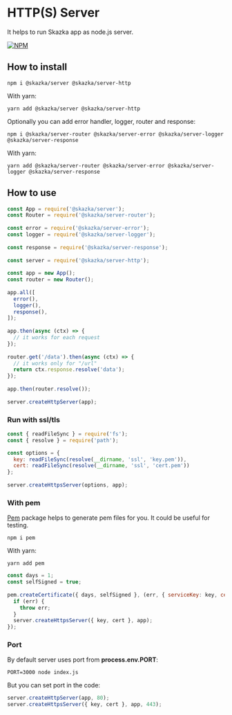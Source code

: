 # HTTP(S) Server

It helps to run Skazka app as node.js server.

[![NPM](https://nodei.co/npm/@skazka/server-http.png)](https://npmjs.org/package/@skazka/server-http)

## How to install

    npm i @skazka/server @skazka/server-http
    
With yarn:

    yarn add @skazka/server @skazka/server-http
    
Optionally you can add error handler, logger, router and response:

    npm i @skazka/server-router @skazka/server-error @skazka/server-logger @skazka/server-response
      
With yarn:

    yarn add @skazka/server-router @skazka/server-error @skazka/server-logger @skazka/server-response

## How to use

```javascript
const App = require('@skazka/server');
const Router = require('@skazka/server-router');
        
const error = require('@skazka/server-error');
const logger = require('@skazka/server-logger');
        
const response = require('@skazka/server-response');
        
const server = require('@skazka/server-http');
        
const app = new App();
const router = new Router();
        
app.all([
  error(),
  logger(),
  response(),
]);
    
app.then(async (ctx) => {
  // it works for each request
});
    
router.get('/data').then(async (ctx) => {
  // it works only for "/url"
  return ctx.response.resolve('data'); 
});
        
app.then(router.resolve());
        
server.createHttpServer(app);
```

### Run with ssl/tls

```javascript
const { readFileSync } = require('fs');
const { resolve } = require('path');

const options = {
  key: readFileSync(resolve(__dirname, 'ssl', 'key.pem')),
  cert: readFileSync(resolve(__dirname, 'ssl', 'cert.pem'))
};
        
server.createHttpsServer(options, app);
```

### With pem

[Pem](https://www.npmjs.com/package/pem) package helps to generate pem files for you.
It could be useful for testing.

    npm i pem
 
With yarn:

    yarn add pem

```javascript
const days = 1;
const selfSigned = true;
    
pem.createCertificate({ days, selfSigned }, (err, { serviceKey: key, certificate: cert }) => {
  if (err) {
    throw err;
  }
  server.createHttpsServer({ key, cert }, app);
});
```

### Port

By default server uses port from **process.env.PORT**:

    PORT=3000 node index.js

But you can set port in the code:

```javascript
server.createHttpServer(app, 80);
server.createHttpsServer({ key, cert }, app, 443);
```

